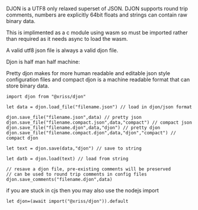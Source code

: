 DJON is a UTF8 only relaxed superset of JSON. DJON supports round trip 
comments, numbers are explicitly 64bit floats and strings can contain 
raw binary data.

This is implimented as a c module using wasm so must be imported rather 
than required as it needs async to load the wasm.

A valid utf8 json file is always a valid djon file.

Djon is half man half machine:

Pretty djon makes for more human readable and editable json style 
configuration files and compact djon is a machine readable format that 
can store binary data.

	import djon from "@xriss/djon"

	let data = djon.load_file("filename.json") // load in djon/json format
	
	djon.save_file("filename.json",data) // pretty json
	djon.save_file("filename.compact.json",data,"compact") // compact json
	djon.save_file("filename.djon",data,"djon") // pretty djon
	djon.save_file("filename.compact.djon",data,"djon","compact") // compact djon

	let text = djon.save(data,"djon") // save to string

	let datb = djon.load(text) // load from string

	// resave a djon file, pre-existing comments will be preserved
	// can be used to round trip comments in config files
	djon.save_comments("filename.djon",data)


if you are stuck in cjs then you may also use the nodejs import 

	let djon=(await import("@xriss/djon")).default
